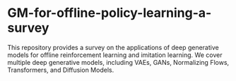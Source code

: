 # GM-for-offline-policy-learning-a-survey
This repository provides a survey on the applications of deep generative models for offline reinforcement learning and imitation learning. We cover multiple deep generative models, including VAEs, GANs, Normalizing Flows, Transformers, and Diffusion Models.
